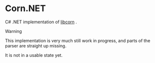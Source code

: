 # Corn.NET

C# .NET implementation of [libcorn](https://github.com/corn-config/corn) .

>[!WARNING]
> This implementation is very much still work in progress, 
> and parts of the parser are straight up missing.
>
> It is not in a usable state yet.
